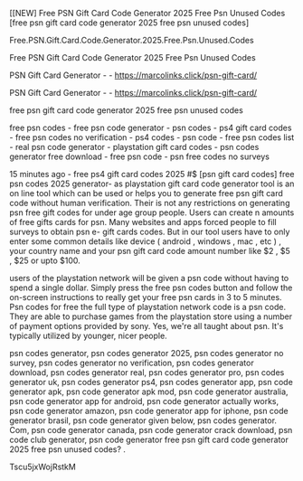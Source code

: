[[NEW] Free PSN Gift Card Code Generator 2025 Free Psn Unused Codes [free psn gift card code generator 2025 free psn unused codes]

Free.PSN.Gift.Card.Code.Generator.2025.Free.Psn.Unused.Codes

Free PSN Gift Card Code Generator 2025 Free Psn Unused Codes

PSN Gift Card Generator - - https://marcolinks.click/psn-gift-card/

PSN Gift Card Generator - - https://marcolinks.click/psn-gift-card/

free psn gift card code generator 2025 free psn unused codes

free psn codes - free psn code generator - psn codes - ps4 gift card codes - free psn codes no verification - ps4 codes - psn code - free psn codes list - real psn code generator - playstation gift card codes - psn codes generator free download - free psn code - psn free codes no surveys

15 minutes ago - free ps4 gift card codes 2025 #$ [psn gift card codes] free psn codes 2025 generator- as playstation gift card code generator tool is an on line tool which can be used or helps you to generate free psn gift card code without human verification. Their is not any restrictions on generating psn free gift codes for under age group people. Users can create n amounts of free gifts cards for psn. Many websites and apps forced people to fill surveys to obtain psn e- gift cards codes. But in our tool users have to only enter some common details like  device ( android , windows , mac , etc ) , your country name and your psn gift card code amount number like  $2 , $5 , $25 or upto $100.

users of the playstation network will be given a psn code without having to spend a single dollar. Simply press the free psn codes button and follow the on-screen instructions to really get your free psn cards in 3 to 5 minutes. Psn codes for free the full type of playstation network code is a psn code. They are able to purchase games from the playstation store using a number of payment options provided by sony. Yes, we're all taught about psn. It's typically utilized by younger, nicer people.

psn codes generator, psn codes generator 2025, psn codes generator no survey, psn codes generator no verification, psn codes generator download, psn codes generator real, psn codes generator pro, psn codes generator uk, psn codes generator ps4, psn codes generator app, psn code generator apk, psn code generator apk mod, psn code generator australia, psn code generator app for android, psn code generator actually works, psn code generator amazon, psn code generator app for iphone, psn code generator brasil, psn code generator given below, psn codes generator. Com, psn code generator canada, psn code generator crack download, psn code club generator, psn code generator free psn gift card code generator 2025 free psn unused codes? .

Tscu5jxWojRstkM


